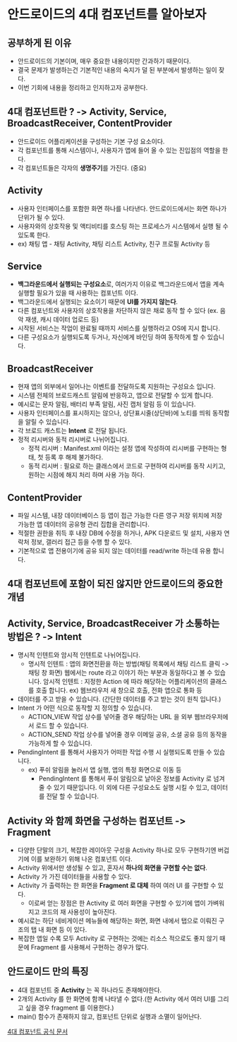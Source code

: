 # 안드로이드의 4대 컴포넌트를 알아보자

## 공부하게 된 이유
- 안드로이드의 기본이며, 매우 중요한 내용이지만 간과하기 때문이다.
- 결국 문제가 발생하는건 기본적인 내용의 숙지가 덜 된 부분에서 발생하는 일이 잦다.
- 이번 기회에 내용을 정리하고 인지하고자 공부한다.

## 4대 컴포넌트란 ? -> Activity, Service, BroadcastReceiver, ContentProvider 
- 안드로이드 어플리케이션을 구성하는 기본 구성 요소이다.
- 각 컴포넌트를 통해 시스템이나, 사용자가 앱에 들어 올 수 있는 진입점의 역할을 한다.
- 각 컴포넌트들은 각자의 **생명주기**를 가진다. (중요)

## Activity
- 사용자 인터페이스를 포함한 화면 하나를 나타낸다. 안드로이드에서는 화면 하나가 단위가 될 수 있다.
- 사용자와의 상호작용 및 액티비티를 호스팅 하는 프로세스가 시스템에서 실행 될 수 있도록 한다.
- ex) 채팅 앱 - 채팅 Activity, 채팅 리스트 Activity, 친구 프로필 Activity 등

## Service
- **백그라운드에서 실행되는 구성요소**로, 여러가지 이유로 백그라운드에서 앱을 계속 실행할 필요가 있을 때 사용하는 컴포넌트 이다.
- 백그라운드에서 실행되는 요소이기 때문에 **UI를 가지지 않는다**.
- 다른 컴포넌트와 사용자의 상호작용을 차단하지 않은 채로 동작 할 수 있다 (ex. 음악 재생, 캐시 데이터 업로드 등)
- 시작된 서비스는 작업이 완료될 때까지 서비스를 실행하라고 OS에 지시 합니다.
- 다른 구성요소가 실행되도록 두거나, 자신에게 바인딩 하여 동작하게 할 수 있습니다.

## BroadcastReceiver
- 현재 앱의 외부에서 일어나는 이벤트를 전달하도록 지원하는 구성요소 입니다.
- 시스템 전체의 브로드캐스트 알림에 반응하고, 앱으로 전달할 수 있게 합니다.
- 예시로는 문자 알림, 배터리 부족 알림, 사진 캡처 알림 등 이 있습니다.
- 사용자 인터페이스를 표시하지는 않으나, 상단표시줄(상단바)에 노티를 띄워 동작함을 알릴 수 있습니다.
- 각 브로드 캐스트는 **Intent** 로 전달 됩니다.
- 정적 리시버와 동적 리시버로 나뉘어집니다.
    + 정적 리시버 : Manifest.xml 이라는 설정 앱에 작성하여 리시버를 구현하는 형태, 첫 등록 후 해제 불가하다. 
    + 동적 리시버 : 필요로 하는 클래스에서 코드로 구현하여 리시버를 동작 시키고, 원하는 시점에 해지 처리 하며 사용 가능 하다.

## ContentProvider
- 파일 시스템, 내장 데이터베이스 등 앱이 접근 가능한 다른 영구 저장 위치에 저장 가능한 앱 데이터의 공유형 관리 집합을 관리합니다.
- 적절한 권한을 취득 후 내장 DB에 수정을 하거나, APK 다운로드 및 설치, 사용자 연락처 정보, 갤러리 접근 등을 수행 할 수 있다.
- 기본적으로 앱 전용이기에 공유 되지 않는 데이터를 read/write 하는데 유용 합니다.

## 4대 컴포넌트에 포함이 되진 않지만 안드로이드의 중요한 개념

## Activity, Service, BroadcastReceiver 가 소통하는 방법은 ? -> Intent
- 명시적 인텐트와 암시적 인텐트로 나뉘어집니다.
    + 명시적 인텐트 : 앱의 화면전환을 하는 방법(채팅 목록에서 채팅 리스트 클릭 -> 채팅 창 화면) 웹에서는 route 라고 이야기 하는 부분과 동일하다고 볼 수 있습니다. 
      암시적 인텐트 : 지정한 Action 에 따라 해당하는 어플리케이션의 클래스를 호출 합니다. ex) 웹브라우저 새 창으로 호출, 전화 앱으로 통화 등
- 데이터를 주고 받을 수 있습니다. (간단한 데이터를 주고 받는 것이 원칙 입니다.)
- Intent 가 어떤 식으로 동작할 지 정의할 수 있습니다.
    + ACTION_VIEW 작업 상수를 넣어줄 경우 해당하는 URL 을 외부 웹브라우저에서 로드 할 수 있습니다.
    + ACTION_SEND 작업 상수를 넣어줄 경우 이메일 공유, 소셜 공유 등의 동작을 가능하게 할 수 있습니다.
- PendingIntent 를 통해서 사용자가 어떠한 작업 수행 시 실행되도록 만들 수 있습니다.
    + ex) 푸쉬 알림을 눌러서 앱 실행, 앱의 특정 화면으로 이동 등 
      - PendingIntent 를 통해서 푸쉬 알림으로 날아온 정보를 Activity 로 넘겨줄 수 있기 때문입니다. 
        이 외에 다른 구성요소도 실행 시킬 수 있고, 데이터를 전달 할 수 있습니다.
        
## Activity 와 함께 화면을 구성하는 컴포넌트 -> Fragment
- 다양한 단말의 크기, 복잡한 레이아웃 구성을 Activity 하나로 모두 구현하기엔 버겁기에 이를 보완하기 위해 나온 컴포넌트 이다.
- Activity 위에서만 생성될 수 있고, 혼자서 **하나의 화면을 구현할 수는 없다**.
- Activity 가 가진 데이터들을 사용할 수 있다.
- Activity 가 출력하는 한 화면을 **Fragment 로 대체** 하여 여러 UI 를 구현할 수 있다.
    + 이로써 얻는 장점은 한 Activity 로 여러 화면을 구현할 수 있기에 앱이 가벼워지고 코드의 재 사용성이 높아진다.
- 예시로는 하단 네비게이션 메뉴들에 해당하는 화면, 화면 내에서 탭으로 이뤄진 구조의 탭 내 화면 등 이 있다.
- 복잡한 앱일 수록 모두 Activity 로 구현하는 것에는 리소스 적으로도 좋지 않기 때문에 Fragment 를 사용해서 구현하는 경우가 많다.

## 안드로이드 만의 특징
- 4대 컴포넌트 중 **Activity** 는 꼭 하나라도 존재해야한다.
- 2개의 Activity 를 한 화면에 함께 나타낼 수 없다.(한 Activity 에서 여러 UI를 그리고 싶을 경우 fragment 를 이용한다.)
- main() 함수가 존재하지 않고, 컴포넌트 단위로 실행과 소멸이 일어난다.

[4대 컴포넌트 공식 문서](https://developer.android.com/guide/components/fundamentals?hl=ko)